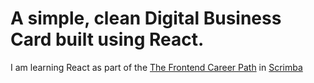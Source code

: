 # A simple, clean Digital Business Card built using React. 



I am learning React as part of the [The Frontend Career Path](https://scrimba.com/learn/frontend) in [Scrimba](https://scrimba.com/allcourses)

